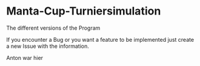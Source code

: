 # Manta-Cup-Turniersimulation
The different versions of the Program

If you encounter a Bug or you want a feature to be implemented just create a new Issue with the information.

Anton war hier
